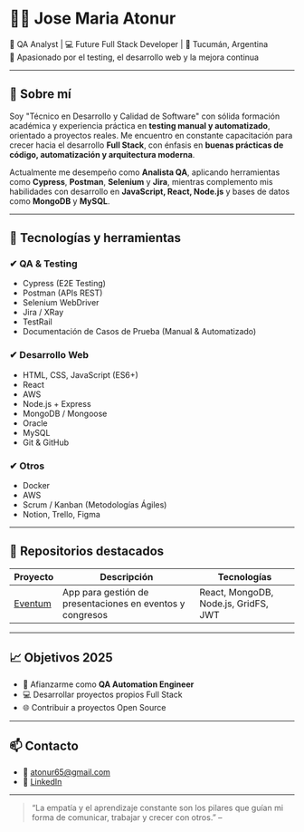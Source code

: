 # 👨‍💻 Jose Maria Atonur

🎯 QA Analyst | 💻 Future Full Stack Developer | 📍 Tucumán, Argentina  
🧪 Apasionado por el testing, el desarrollo web y la mejora continua

---

## 🧠 Sobre mí

Soy "Técnico en Desarrollo y Calidad de Software" con sólida formación académica y experiencia práctica en **testing manual y automatizado**, orientado a proyectos reales. Me encuentro en constante capacitación para crecer hacia el desarrollo **Full Stack**, con énfasis en **buenas prácticas de código, automatización y arquitectura moderna**.

Actualmente me desempeño como **Analista QA**, aplicando herramientas como **Cypress**, **Postman**, **Selenium** y **Jira**, mientras complemento mis habilidades con desarrollo en **JavaScript, React, Node.js** y bases de datos como **MongoDB** y **MySQL**.

---

## 🧰 Tecnologías y herramientas

### ✔ QA & Testing
- Cypress (E2E Testing)
- Postman (APIs REST)
- Selenium WebDriver
- Jira / XRay
- TestRail
- Documentación de Casos de Prueba (Manual & Automatizado)

### ✔ Desarrollo Web
- HTML, CSS, JavaScript (ES6+)
- React
- AWS
- Node.js + Express
- MongoDB / Mongoose
- Oracle
- MySQL
- Git & GitHub

### ✔ Otros
- Docker
- AWS
- Scrum / Kanban (Metodologías Ágiles)
- Notion, Trello, Figma

---

## 📂 Repositorios destacados

| Proyecto | Descripción | Tecnologías |
|----------|-------------|-------------|
| [Eventum](https://www.eventum.lat/) | App para gestión de presentaciones en eventos y congresos | React, MongoDB, Node.js, GridFS, JWT |


---

## 📈 Objetivos 2025

- 💼 Afianzarme como **QA Automation Engineer**
- 💻 Desarrollar proyectos propios Full Stack
- 🌐 Contribuir a proyectos Open Source

---

## 📫 Contacto

- 📧 atonur65@gmail.com
- 💼 [LinkedIn](https://www.linkedin.com/in/jose-maria-atonur-94949324b/)

---

> “La empatía y el aprendizaje constante son los pilares que guían mi forma de comunicar, trabajar y crecer con otros.” – 
